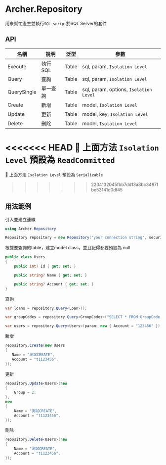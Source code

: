 ﻿# Archer.Repository
用來幫忙產生並執行`SQL script`於SQL Server的套件    

## API
|  名稱   | 說明   | 泛型 |  參數 |
|  ----  | ----  | ---- | ---- |
| Execute  | 執行SQL  | Table  | sql, param, `Isolation Level`  |
| Query  | 查詢  | Table  | sql, param, `Isolation Level`  |
| QuerySingle  | 單一查詢  | Table  | sql, param, options, `Isolation Level`  |
| Create  | 新增  | Table  | model, `Isolation Level` |
| Update  | 更新 | Table  | model, key, `Isolation Level`  |
| Delete  | 刪除  | Table  | model, `Isolation Level`  |

<<<<<<< HEAD
📌 上面方法 `Isolation Level` 預設為 `ReadCommitted`
=======
📌 上面方法 `Isolation Level` 預設為 `Serializable`
>>>>>>> 2234132045fbb7dd13a8bc3487fbe53141d0df45

## 用法範例
引入並建立連線
```C#
using Archer.Repository

Repository repository = new Repository("your connection string", securityHelper);
```

根據要查詢的table，建立model class，並且記得都要預設為 null
```C#
public class Users
{
    public int? Id { get; set; }

    public string? Name { get; set; }

    public string? Account { get; set; }
}
```

查詢
```C#
var loans = repository.Query<Loan>();

var groupCodes = repository.Query<GroupCodes>("SELECT * FROM GroupCode;");

var users = repository.Query<Users>(param: new { Account = "123456" });
```

新增
```C#
repository.Create(new Users
{
   Name = "測試CREATE",
   Account = "t1123456",
});
```

更新
```C#
repository.Update<Users>(new
{
    Group = 2,
},
new
{
    Name = "測試CREATE",
    Account = "t1123456",
});
```

刪除
```C# 
repository.Delete<Users>(new
{
    Name = "測試CREATE",
    Account = "t1123456",
});
```